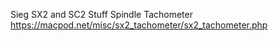 Sieg SX2 and SC2 Stuff
Spindle Tachometer
https://macpod.net/misc/sx2_tachometer/sx2_tachometer.php
